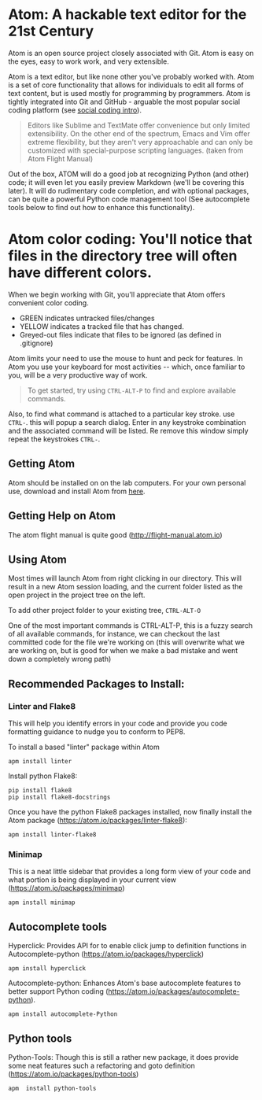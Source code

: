 # Atom: A hackable text editor for the 21st Century

Atom is an open source project closely associated with Git. Atom is easy on the eyes, easy to work work, and very extensible.

Atom is a text editor, but like none other you've probably worked with. Atom is a set of core functionality that allows for individuals to edit all forms of text content, but is used mostly for programming by programmers. Atom is tightly integrated into Git and GitHub - arguable the most popular social coding platform (see [social coding intro](http://www.techrepublic.com/blog/it-consultant/social-coding-the-next-wave-in-development/)).

>Editors like Sublime and TextMate offer convenience but only limited extensibility. On the other end of the spectrum, Emacs and Vim offer extreme flexibility, but they aren't very approachable and can only be customized with special-purpose scripting languages. (taken from Atom Flight Manual)

Out of the box, ATOM will do a good job at recognizing Python (and other) code; it will even let you easily preview Markdown (we'll be covering this later). It will do rudimentary code completion, and with optional packages, can be quite a powerful Python code management tool (See autocomplete tools below to find out how to enhance this functionality).

# Atom color coding: You'll notice that files in the directory tree will often have different colors.

When we begin working with Git, you'll appreciate that Atom offers convenient color coding.
* GREEN indicates untracked files/changes
* YELLOW indicates a tracked file that has changed.
* Greyed-out files indicate that files to be ignored (as defined in .gitignore)

Atom limits your need to use the mouse to hunt and peck for features. In Atom you use your keyboard for most activities -- which, once familiar to you, will be a very productive way of work.

> To get started, try using `CTRL-ALT-P` to find and explore available commands.

Also, to find what command is attached to a particular key stroke. use `CTRL-`. this will popup a search dialog. Enter in any keystroke combination and the associated command will be listed. Re remove this window simply repeat the keystrokes `CTRL-`.

## Getting Atom
Atom should be installed on on the lab computers. For your own personal use, download and install Atom from [here](https://atom.io/).

## Getting Help on Atom
The atom flight manual is quite good (http://flight-manual.atom.io)

## Using Atom
Most times will launch Atom from right clicking in our directory. This will result in a new Atom session loading, and the current folder listed as the open project in the project tree on the left.

To add other project folder to your existing tree, `CTRL-ALT-O`

One of the most important commands is CTRL-ALT-P, this is a fuzzy search of all available commands, for instance, we can checkout the last committed code for the file we're working on (this will overwrite what we are working on, but is good for when we make a bad mistake and went down a completely wrong path)

## Recommended Packages to Install:

### Linter and Flake8
This will help you identify errors in your code and provide you code formatting guidance to nudge you to conform to PEP8.

To install a based "linter" package within Atom
```
apm install linter
```

Install python Flake8:
```
pip install flake8
pip install flake8-docstrings
```

Once you have the python Flake8 packages installed, now finally install the Atom package (https://atom.io/packages/linter-flake8):
```
apm install linter-flake8
```

### Minimap
This is a neat little sidebar that provides a long form view of your code and what portion is being displayed in your current view (https://atom.io/packages/minimap)
```
apm install minimap
```

## Autocomplete tools
Hyperclick: Provides API for to enable click jump to definition functions in Autocomplete-python (https://atom.io/packages/hyperclick)
```
apm install hyperclick
```
Autocomplete-python: Enhances Atom's base autocomplete features to better support Python coding (https://atom.io/packages/autocomplete-python).
```
apm install autocomplete-Python
```

## Python tools
Python-Tools: Though this is still a rather new package, it does provide some neat features such a refactoring and goto definition (https://atom.io/packages/python-tools)
```
apm  install python-tools
```
